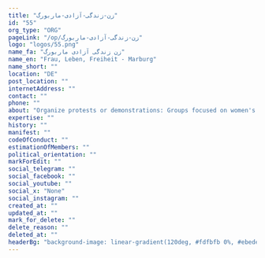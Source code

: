 ```yaml
---
title: "زن-زندگی-آزادی-ماربورگ"
id: "55"
org_type: "ORG"
pageLink: "/op/زن-زندگی-آزادی-ماربورگ"
logo: "logos/55.png"
name_fa: "زن زندگی آزادی ماربورگ"
name_en: "Frau, Leben, Freiheit - Marburg"
name_short: ""
location: "DE"
post_location: ""
internetAddress: ""
contact: ""
phone: ""
about: "Organize protests or demonstrations: Groups focused on women's rights and freedom often raise awareness through public events.Host educational workshops or seminars: These events might cover topics like women's health, self-defense, legal rights, or financial literacy.Offer support groups or counseling: This could be a safe space for women to share their experiences and receive emotional support.Engage in advocacy work: This might involve lobbying local politicians, writing letters to newspapers, or raising awareness through social media."
expertise: ""
history: ""
manifest: ""
codeOfConduct: ""
estimationOfMembers: ""
political_orientation: ""
markForEdit: ""
social_telegram: ""
social_facebook: ""
social_youtube: ""
social_x: "None"
social_instagram: ""
created_at: ""
updated_at: ""
mark_for_delete: ""
delete_reason: ""
deleted_at: ""
headerBg: "background-image: linear-gradient(120deg, #fdfbfb 0%, #ebedee 100%);"
---
```


